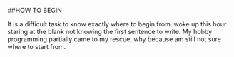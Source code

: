 ##HOW TO BEGIN

It is a difficult task to know exactly where to begin from.
woke up this hour staring at the blank not knowing the first sentence to write.
My hobby programming partially came to my rescue, why because am still not sure where to start from.
